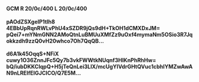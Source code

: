 #### GCM R 20/0c/400 L 20/0c/400
**pAOdZSXgeIP1tlh8**<br/>**4EBbUpRqnRWLvPhU4xSZDR9jQs9dH+TkOH1dCMXDxJM=**<br/>**pQei7+mYNmGNN2AMoQtnLuBMUuXMfZz9uOxf4mymaNm5OSio3R7Jqokkzdh9zzQ0vH20whco7Oh7QqQB...**<br/><br/>
**d6A1k45OqqS+NFiX**<br/>**cuwy1O36ZnnJFc5Qy7b3vkFWWtkNUqnf3HIKnPhRhHw=**<br/>**bQ/iubDKKClqpQ+H5jTeQnLei3LlX/mcUgYIVdrGHtQVuc1cbhIYMZwAwAN9nLREIfEIGJCICO/Q7E5M...**